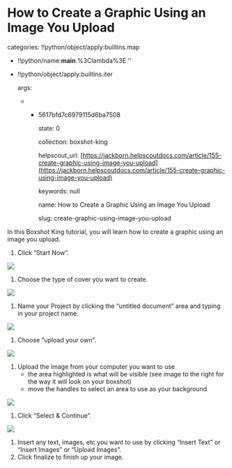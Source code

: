 # How to Create a Graphic Using an Image You Upload

categories: !!python/object/apply:builtins.map

* !!python/name:**main**.%3Clambda%3E ''
* !!python/object/apply:builtins.iter

  args:

  * * 5617bfd7c6979115d6ba7508

      state: 0

      collection: boxshot-king

      helpscout\_url: [https://jackborn.helpscoutdocs.com/article/155-create-graphic-using-image-you-upload](https://jackborn.helpscoutdocs.com/article/155-create-graphic-using-image-you-upload)

      keywords: null

      name: How to Create a Graphic Using an Image You Upload

      slug: create-graphic-using-image-you-upload

In this Boxshot King tutorial, you will learn how to create a graphic using an image you upload.

1. Click “Start Now”.

![](http://www.boxshotking.com/wdp/wp-content/uploads/2015/01/t_bsk-startnow1.png)

1. Choose the type of cover you want to create.

![](http://www.boxshotking.com/wdp/wp-content/uploads/2015/01/t_bsk-main-choose-product1.png)

1. Name your Project by clicking the “untitled document” area and typing in your project name.

![](http://www.boxshotking.com/wdp/wp-content/uploads/2015/01/t_bsk-name-your-project1.png)

1. Choose “upload your own”.

![](http://www.boxshotking.com/wdp/wp-content/uploads/2015/01/t_bsk-choose-your-background1.png)

1. Upload the image from your computer you want to use
   * the area highlighted is what will be visible \(see image to the right for the way it will look on your boxshot\)
   * move the handles to select an area to use as your background

![](http://www.boxshotking.com/wdp/wp-content/uploads/2015/01/t_bsk-select-background-area1.png)

1. Click “Select & Continue”.

![](http://www.boxshotking.com/wdp/wp-content/uploads/2015/01/t_bsk-select-and-continue1.png)

1. Insert any text, images, etc you want to use by clicking “Insert Text” or “Insert Images” or “Upload Images”.
2. Click finalize to finish up your image.

